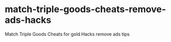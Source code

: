 # match-triple-goods-cheats-remove-ads-hacks
Match Triple Goods Cheats for gold Hacks remove ads tips
